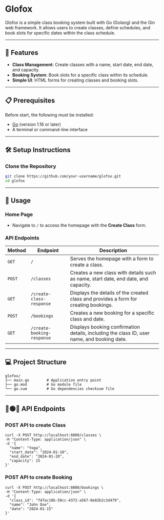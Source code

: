 # Glofox

Glofox is a simple class booking system built with Go (Golang) and the Gin web framework. It allows users to create classes, define schedules, and book slots for specific dates within the class schedule.

---

## 🚀 Features

- **Class Management**: Create classes with a name, start date, end date, and capacity.
- **Booking System**: Book slots for a specific class within its schedule.
- **Simple UI**: HTML forms for creating classes and booking slots.

---

## 📋 Prerequisites

Before start, the following must be installed:

- [Go](https://golang.org/dl/) (version 1.16 or later)
- A terminal or command-line interface

---

## 🛠️ Setup Instructions

### Clone the Repository

```bash
git clone https://github.com/your-username/glofox.git
cd glofox
```

---

## 📖 Usage

### Home Page

- Navigate to `/` to access the homepage with the **Create Class** form.

### API Endpoints

| **Method** | **Endpoint**                | **Description**                                                                                      |
|------------|-----------------------------|------------------------------------------------------------------------------------------------------|
| `GET`      | `/`                         | Serves the homepage with a form to create a class.                                                  |
| `POST`     | `/classes`                  | Creates a new class with details such as name, start date, end date, and capacity.                  |
| `GET`      | `/create-class-response`    | Displays the details of the created class and provides a form for creating bookings.                |
| `POST`     | `/bookings`                 | Creates a new booking for a specific class and date.                                                |
| `GET`      | `/create-booking-response`  | Displays booking confirmation details, including the class ID, user name, and booking date.         |

---

## 💻 Project Structure

```
glofox/
├── main.go        # Application entry point
├── go.mod         # Go module file
└── go.sum         # Go dependencies checksum file
```

---

## 🔴🟢🔵 API Endpoints

### POST API to create Class 
```
curl -X POST http://localhost:8080/classes \
-H "Content-Type: application/json" \
-d '{
  "name": "Yoga",
  "start_date": "2024-01-10",
  "end_date": "2024-01-20",
  "capacity": 15
}'
```

### POST API to create Booking
```
curl -X POST http://localhost:8080/bookings \
-H "Content-Type: application/json" \
-d '{
  "class_id": "f47ac10b-58cc-4372-a567-0e02b2c3d479",
  "name": "John Doe",
  "date": "2024-01-15"
}'
```

